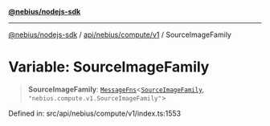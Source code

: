 [**@nebius/nodejs-sdk**](../../../../../README.md)

---

[@nebius/nodejs-sdk](../../../../../README.md) / [api/nebius/compute/v1](../README.md) / SourceImageFamily

# Variable: SourceImageFamily

> **SourceImageFamily**: [`MessageFns`](../../../../../runtime/protos/core/interfaces/MessageFns.md)\<[`SourceImageFamily`](../interfaces/SourceImageFamily.md), `"nebius.compute.v1.SourceImageFamily"`\>

Defined in: src/api/nebius/compute/v1/index.ts:1553
